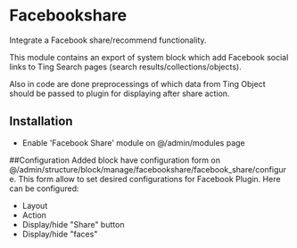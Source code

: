Facebookshare
=====================
Integrate a Facebook share/recommend functionality.

This module contains an export of system block which add Facebook social links to Ting Search pages (search results/collections/objects).

Also in code are done preprocessings of which data from Ting Object should be passed to plugin for displaying after share action. 

## Installation
- Enable 'Facebook Share' module on @/admin/modules page

##Configuration
Added block have configuration form on @/admin/structure/block/manage/facebookshare/facebook_share/configure.
This form allow to set desired configurations for Facebook Plugin.
Here can be configured:
* Layout
* Action
* Display/hide "Share" button
* Display/hide "faces"

